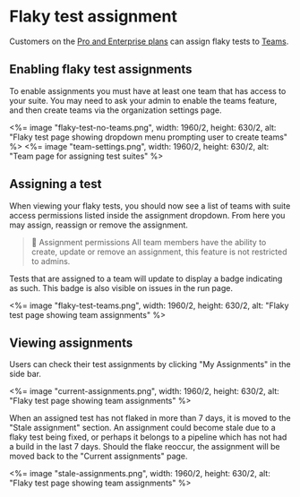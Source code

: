 # Flaky test assignment

Customers on the [Pro and Enterprise plans](https://buildkite.com/pricing) can assign flaky tests to [Teams](/docs/team_management/permissions).

## Enabling flaky test assignments

To enable assignments you must have at least one team that has access to your suite. You may need to ask your admin to enable the teams feature, and then create teams via the organization settings page.

<%= image "flaky-test-no-teams.png", width: 1960/2, height: 630/2, alt: "Flaky test page showing dropdown menu prompting user to create teams" %>
<%= image "team-settings.png", width: 1960/2, height: 630/2, alt: "Team page for assigning test suites" %>

## Assigning a test

When viewing your flaky tests, you should now see a list of teams with suite access permissions listed inside the assignment dropdown. From here you may assign, reassign or remove the assignment.

>🚧 Assignment permissions
> All team members have the ability to create, update or remove an assignment, this feature is not restricted to admins.

Tests that are assigned to a team will update to display a badge indicating as such. This badge is also visible on issues in the run page.

<%= image "flaky-test-teams.png", width: 1960/2, height: 630/2, alt: "Flaky test page showing team assignments" %>

## Viewing assignments

Users can check their test assignments by clicking "My Assignments" in the side bar.

<%= image "current-assignments.png", width: 1960/2, height: 630/2, alt: "Flaky test page showing team assignments" %>

When an assigned test has not flaked in more than 7 days, it is moved to the "Stale assignment" section. An assignment could become stale due to a flaky test being fixed, or perhaps it belongs to a pipeline which has not had a build in the last 7 days. Should the flake reoccur, the assignment will be moved back to the "Current assignments" page.

<%= image "stale-assignments.png", width: 1960/2, height: 630/2, alt: "Flaky test page showing team assignments" %>

